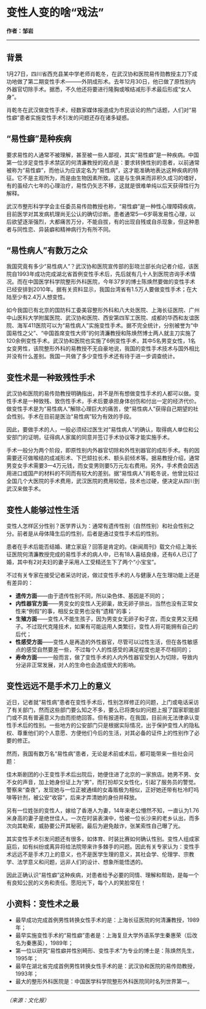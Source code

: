 # 变性人变的啥“戏法”

**作者：邹岩**

---

## 背景

1月27日，四川省西充县某中学老师肖乾冬，在武汉协和医院易传勋教授主刀下成功地做了第二期变性手术———外阴成形术。去年12月30日，他已做了原性别内外器官切除手术。据悉，不久他还将要进行隆胸或喉结减形手术最后形成“女人身”。

肖乾冬在武汉做变性手术，经数家媒体报道成为市民谈论的热门话题，人们对“易性癖”患者实施变性手术引发的问题还存在诸多疑惑。

## “易性癖”是种疾病

要求易性的人通常不被理解，甚至被一些人鄙视，其实“易性癖”是一种疾病。中国第一位涉足变性手术禁区的何清濂教授的观点是：要求转换性别的患者，以前通常被称为“易性癖”，而他认为应该定名为“易性病”，这才能准确地表达这种疾病的特征。它不是主观所为，而是由生物因素所致。这是与生俱来而非积久成习的嗜好，有的虽经六七年的心理治疗，易性仍矢志不移，这就是很难单纯以后天获得性行为解释。

武汉市整形科学学会主任委员易传勋教授也称，“易性癖”是一种性心理障碍疾病，目前医学对其发病机理尚无公认的确切诊断。患者通常5—6岁萌发易性心理，以后欲望逐渐强烈，大都痛苦万分，不能自拔，有的出现自残或自杀现象，但这种患者与同性恋、异装癖和精神病行为有所不同。

## “易性病人”有数万之众

我国究竟有多少“易性病人”？武汉协和医院宣传部的彭晓兰部长向记者介绍，该医院自1993年成功完成湖北省首例变性手术后，先后就有几十人到医院咨询手术情况。而在中国医学科学院整形外科医院，今年37岁的博士陈焕然要做的变性手术已经安排到2010年。据有关资料显示，我国台湾省有1.5万人要做变性手术；在大陆至少有2.4万人想变性。

如今我国已有北京的国防科工委美容整形外科和八大处医院、上海长征医院、广州中山医科大学附属医院、武汉协和医院、西安第四军工医院、成都的华西和友谊医院、海军411医院可以为“易性病人”实施变性手术。据不完全统计，分别被誉为“中国易性之父”、“中国首席变性大师”的何清濂教授和陈焕然博士两人就主刀实施了120余例变性手术。武汉协和医院也实施了6例变性手术，其中5名男变女性，1名女变男性，该院整形外科的易教授不无自豪地说，我国的变性手术技术与国外相比并没有什么差别。我国一共做了多少变性手术还有待于进一步调查统计。

## 变性术是一种致残性手术

武汉协和医院的易传勋教授明确指出，并不是所有想做变性手术的人都可以做。变性手术是一种致残、致伤性手术，手术后要承担身体创伤和付出一定的经济代价。做变性手术是为“易性病人”解除心理巨大的痛苦，使“易性病人”获得自己期望的社会性别。手术在目前是医治“易性病”较为有效的手段。

因此，要做手术的人，一般必须经过医生对“易性病人”的确认，取得病人单位和公安部门的证明，征得病人家属的同意并签订手术协议等才能实施手术。

手术一般分为两个阶段，即原性别内外器官切除和外性别器官的成形手术。有的因需要还可做喉结的成减形术、下巴颏拉长术、额头前倾术等。据易教授介绍，通常男变女手术需要3—4万元钱，而女变男则要5万元左右费用。另外，手术费会因选用进口或国产的材料的不同而有较大的差别。据“易性病人”肖乾冬说，他曾比较过全国几个大医院的手术费用，武汉医院的费用较低，技术也过硬，便决定从四川到武汉来做手术。

## 变性人能够过性生活

变性人怎样区分性别？医学界认为：通常有遗传性别（自然性别）和社会性别之分。前者是从母体降生后的性别，后者是通过变性手术后的性别。

患者在手术后能否结婚、建立家庭？回答是肯定的。《新闻周刊》载文介绍上海长征医院何清濂教授完成的易性手术的病人中，已有18人喜结良缘，还有6人已订了婚，其中有2对夫妇的妻子采用人工受精还生下了两个“小宝宝”。

不过有关专家在接受记者采访时说，做过变性手术的人与健康人在生理功能上还是有差异的：

- **遗传方面**——由于遗传性别不同，所以染色体、基因是不同的；
- **内性器官方面**——男变女的变性人无卵巢，故无卵子排出，当然也没有正常女性来“例假”的事，相反女变男也没有“遗精”的事；
- **生殖方面**——变性人不能生孩子，因为男变女无卵子和子宫，而女变男又无精子。不过现代克隆技术，如果有可能运用人类繁衍，变性人将可能拥有自己的后代；
- **性感受方面**——变性人是再造的外性器官，尽管可以过性生活，但在各性敏感点的感受自然要差一些，不过每个人的性感受的满足程度也是不尽相同的；
- **寿命方面**——一般而言，做了变性手术的人内外性器官受到人为切除，导致内分泌非正常发展，对人的生命也会造成很大的影响。

## 变性远远不是手术刀上的意义

近日，记者就“易性病”患者在变性手术后，性别怎样修正的问题，上门或电话采访了有关部门，然而这些部门要么知之不多，要么已将类似的问题上报了国家职能部门或不具有普遍意义为由而拒绝回答。但有报道称，在我国，目前尚无法律承认变性手术后的性别。一些地方的公安部门只是根据实际情况，出于保护变性人的隐私权、尊重他们的个人意愿、方便他们今后的生活，对其必备的证件上的性别作了必要的修正。

然而，我国有数万名“易性病”患者，无论是术前或术后，都可能带来一些社会问题：

佳木斯剧团的小王变性手术后出院后，她便住进了北京的一家旅店。她男不男、女不女的声音，加上她身份证上为“男”，而打扮却又女性化，引起了服务员的警觉。警察来“查夜”，发现她与一位正被通缉的女毒贩极为相似，正好她还带有杜冷盯吗啡等针剂，被公安“收容”，后来才弄清她的身份并释放。

另有一位姓张的变性人，嫁给了香港人为妻，14年来老公懵然不知，一直认为1.76米身高的妻子是绝世佳人。一次在时装表演中，恰被一位长沙来的老乡认出，而多次向其勒索，威胁要公开其秘密。最后为避免敲诈，张某索性自己曝了光。

其实变性手术引发问题还有很多，如体育、时装比赛如何确认性别。变性人组成家庭后，如有纠纷或离异将给法院带来许多棘手的问题。因此有关专家认为：变性手术远远不是手术刀上的意义，也不是医学生理的意义，其社会学、伦理学、宗教学、法学意义和问题，远非人们的设计、想象所能悟透的。

因此正确认识“易性癖”这种疾病，对患者给予必要的同情、理解和帮助，是每一个有良知公民的义务和责任。愿阳光下，每个人的笑脸常在！

## 小资料：变性术之最

- 最早成功完成首例男性转换女性手术的是：上海长征医院的何清濂教授，1989年；
- 最早实施变性手术的“易性癖”患者是：上海复旦大学外语系学生秦惠荣（后改名为秦惠英），1989年；
- 第一位以研究“易性癖并性别畸形、变性手术”为专业的博士是：陈焕然先生，1995年；
- 最早在湖北省完成首例男性转换女性手术的是：武汉协和医院的易传勋教授，1993年；
- 最大的整形外科医院是：中国医学科学院整形外科医院同时名列世界第一。

---

*（来源：文化报）*